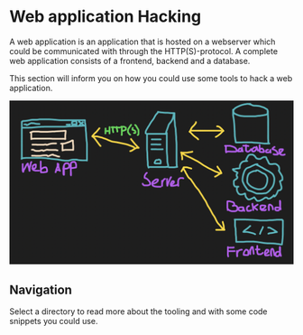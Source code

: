 # Web application Hacking
A web application is an application that is hosted on a webserver which could be communicated with through the HTTP(S)-protocol.
A complete web application consists of a frontend, backend and a database.

This section will inform you on how you could use some tools to hack a web application.

![Communication between web-app and the server](../image/web-app.png)

## Navigation
Select a directory to read more about the tooling and with some code snippets you could use.

